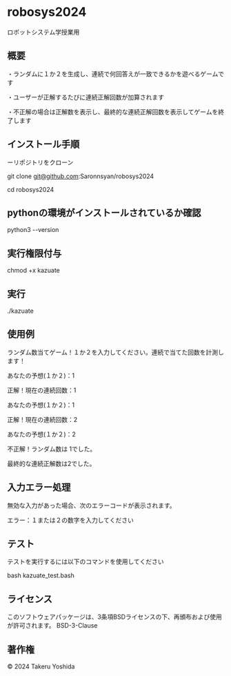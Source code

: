 # robosys2024
ロボットシステム学授業用


## 概要
・ランダムに１か２を生成し、連続で何回答えが一致できるかを遊べるゲームです

・ユーザーが正解するたびに連続正解回数が加算されます

・不正解の場合は正解数を表示し、最終的な連続正解回数を表示してゲームを終了します

## インストール手順

ーリポジトリをクローン

git clone git@github.com:Saronnsyan/robosys2024

cd robosys2024

## pythonの環境がインストールされているか確認
python3 --version

## 実行権限付与
chmod +x kazuate

## 実行
./kazuate 

## 使用例
ランダム数当てゲーム！１か２を入力してください。連続で当てた回数を計測します！

あなたの予想(１か２)：1

正解！現在の連続回数：1

あなたの予想(１か２)：1

正解！現在の連続回数：2

あなたの予想(１か２)：2

不正解！ランダム数は 1でした。

最終的な連続正解数は2でした。

## 入力エラー処理
無効な入力があった場合、次のエラーコードが表示されます。

エラー：１または２の数字を入力してください

## テスト
テストを実行するには以下のコマンドを使用してください

bash kazuate_test.bash

## ライセンス
このソフトウェアパッケージは、3条項BSDライセンスの下、再頒布および使用が許可されます。
BSD-3-Clause

## 著作権
© 2024 Takeru Yoshida
